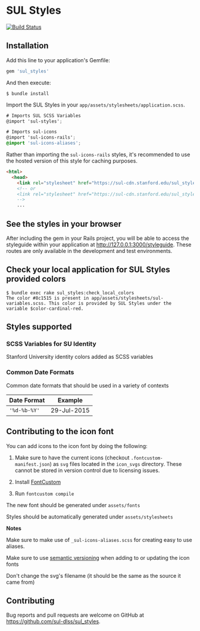 # SUL Styles

[![Build Status](https://travis-ci.org/sul-dlss/sul_styles.svg?branch=master)](https://travis-ci.org/sul-dlss/sul_styles)

## Installation

Add this line to your application's Gemfile:

```ruby
gem 'sul_styles'
```

And then execute:

    $ bundle install

Import the SUL Styles in your `app/assets/stylesheets/application.scss`.

```scss
# Imports SUL SCSS Variables
@import 'sul-styles';

# Imports sul-icons
@import 'sul-icons-rails';
@import 'sul-icons-aliases';
```

Rather than importing the `sul-icons-rails` styles, it's recommended to use the hosted version of this style for caching purposes.

```html
<html>
  <head>
    <link rel="stylesheet" href="https://sul-cdn.stanford.edu/sul_styles/0.3.0/sul-icons.min.css">
    <!-- or
    <link rel="stylesheet" href="https://sul-cdn.stanford.edu/sul_styles/0.3.0/sul-icons.css">
    -->
    ...
```

## See the styles in your browser

After including the gem in your Rails project, you will be able to access the styleguide within your application at http://127.0.0.1:3000/styleguide. These routes are only available in the development and test environments.


## Check your local application for SUL Styles provided colors

```
$ bundle exec rake sul_styles:check_local_colors
The color #8c1515 is present in app/assets/stylesheets/sul-variables.scss. This color is provided by SUL Styles under the variable $color-cardinal-red.
```

## Styles supported

### SCSS Variables for SU Identity

Stanford University identity colors added as SCSS variables

### Common Date Formats

Common date formats that should be used in a variety of contexts

Date Format | Example
----------- | -------
`'%d-%b-%Y'` | 29-Jul-2015

## Contributing to the icon font

You can add icons to the icon font by doing the following:

1. Make sure to have the current icons (checkout `.fontcustom-manifest.json`) as `svg` files located in the `icon_svgs` directory. These cannot be stored in version control due to licensing issues.

1. Install [FontCustom](https://github.com/FontCustom/fontcustom/#installation)

1. Run `fontcustom compile`

The new font should be generated under `assets/fonts`

Styles should be automatically generated under `assets/stylesheets`

**Notes**

Make sure to make use of `_sul-icons-aliases.scss` for creating easy to use aliases.

Make sure to use [semantic versioning](http://semver.org/) when adding to or updating the icon fonts

Don't change the svg's filename (it should be the same as the source it came from)

## Contributing

Bug reports and pull requests are welcome on GitHub at https://github.com/sul-dlss/sul_styles.
